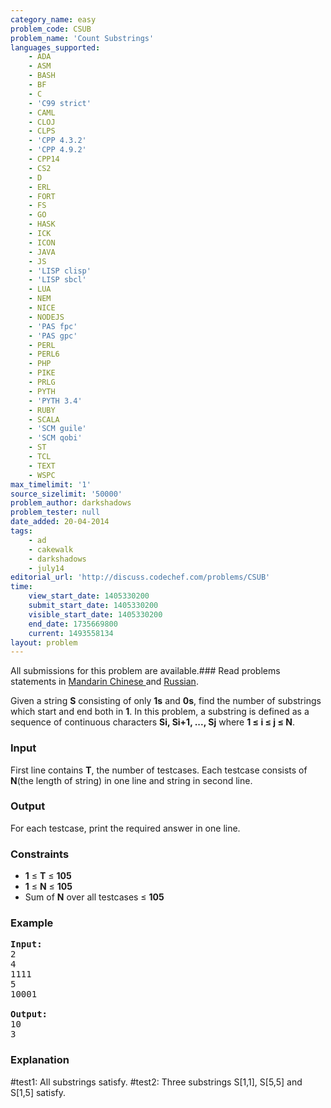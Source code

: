 ```yaml
---
category_name: easy
problem_code: CSUB
problem_name: 'Count Substrings'
languages_supported:
    - ADA
    - ASM
    - BASH
    - BF
    - C
    - 'C99 strict'
    - CAML
    - CLOJ
    - CLPS
    - 'CPP 4.3.2'
    - 'CPP 4.9.2'
    - CPP14
    - CS2
    - D
    - ERL
    - FORT
    - FS
    - GO
    - HASK
    - ICK
    - ICON
    - JAVA
    - JS
    - 'LISP clisp'
    - 'LISP sbcl'
    - LUA
    - NEM
    - NICE
    - NODEJS
    - 'PAS fpc'
    - 'PAS gpc'
    - PERL
    - PERL6
    - PHP
    - PIKE
    - PRLG
    - PYTH
    - 'PYTH 3.4'
    - RUBY
    - SCALA
    - 'SCM guile'
    - 'SCM qobi'
    - ST
    - TCL
    - TEXT
    - WSPC
max_timelimit: '1'
source_sizelimit: '50000'
problem_author: darkshadows
problem_tester: null
date_added: 20-04-2014
tags:
    - ad
    - cakewalk
    - darkshadows
    - july14
editorial_url: 'http://discuss.codechef.com/problems/CSUB'
time:
    view_start_date: 1405330200
    submit_start_date: 1405330200
    visible_start_date: 1405330200
    end_date: 1735669800
    current: 1493558134
layout: problem
---
```

All submissions for this problem are available.###  Read problems statements in [Mandarin Chinese ](http://www.codechef.com/download/translated/JULY14/mandarin/CSUB.pdf) and [Russian](http://www.codechef.com/download/translated/JULY14/russian/CSUB.pdf).

Given a string **S** consisting of only **1s** and **0s**, find the number of substrings which start and end both in **1**.
In this problem, a substring is defined as a sequence of continuous characters **Si, Si+1, ..., Sj** where **1 ≤ i ≤ j ≤ N**.

### Input

First line contains **T**, the number of testcases. Each testcase consists of **N**(the length of string) in one line and string in second line.

### Output

For each testcase, print the required answer in one line.

### Constraints

- **1** ≤ **T** ≤ **105**
- **1** ≤ **N** ≤ **105**
- Sum of **N**  over all testcases ≤ **105**

### Example

<pre><b>Input:</b>
2
4
1111
5
10001

<b>Output:</b>
10
3
</pre>
### Explanation

\#test1: All substrings satisfy.
\#test2: Three substrings S\[1,1\], S\[5,5\] and S\[1,5\] satisfy.

